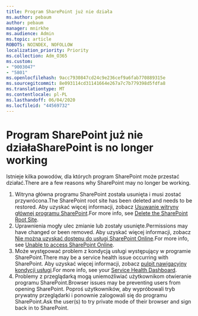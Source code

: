 ```yaml
---
title: Program SharePoint już nie działa
ms.author: pebaum
author: pebaum
manager: mnirkhe
ms.audience: Admin
ms.topic: article
ROBOTS: NOINDEX, NOFOLLOW
localization_priority: Priority
ms.collection: Adm_O365
ms.custom:
- "9003047"
- "5801"
ms.openlocfilehash: 9acc7930847cd24c9e236cef9a6fab770889315e
ms.sourcegitcommit: 8e093114cd31141664e267a7c7b779398d5fdfa8
ms.translationtype: MT
ms.contentlocale: pl-PL
ms.lasthandoff: 06/04/2020
ms.locfileid: "44569732"
---
```

# <a name="sharepoint-is-no-longer-working"></a><span data-ttu-id="be258-102">Program SharePoint już nie działa</span><span class="sxs-lookup"><span data-stu-id="be258-102">SharePoint is no longer working</span></span>

<span data-ttu-id="be258-103">Istnieje kilka powodów, dla których program SharePoint może przestać działać.</span><span class="sxs-lookup"><span data-stu-id="be258-103">There are a few reasons why SharePoint may no longer be working.</span></span>

1. <span data-ttu-id="be258-104">Witryna główna programu SharePoint została usunięta i musi zostać przywrócona.</span><span class="sxs-lookup"><span data-stu-id="be258-104">The SharePoint root site has been deleted and needs to be restored.</span></span> <span data-ttu-id="be258-105">Aby uzyskać więcej informacji, zobacz [Usuwanie witryny głównej programu SharePoint](https://docs.microsoft.com/sharepoint/troubleshoot/sites/url-that-resides-under-root-site-collection-is-broken).</span><span class="sxs-lookup"><span data-stu-id="be258-105">For more info, see [Delete the SharePoint Root Site](https://docs.microsoft.com/sharepoint/troubleshoot/sites/url-that-resides-under-root-site-collection-is-broken).</span></span>
2. <span data-ttu-id="be258-106">Uprawnienia mogły ulec zmianie lub zostały usunięte.</span><span class="sxs-lookup"><span data-stu-id="be258-106">Permissions may have changed or been removed.</span></span> <span data-ttu-id="be258-107">Aby uzyskać więcej informacji, zobacz [Nie można uzyskać dostępu do usługi SharePoint Online](https://docs.microsoft.com/sharepoint/troubleshoot/sharing-and-permissions/sharepoint-online-inaccessible).</span><span class="sxs-lookup"><span data-stu-id="be258-107">For more info, see [Unable to access SharePoint Online](https://docs.microsoft.com/sharepoint/troubleshoot/sharing-and-permissions/sharepoint-online-inaccessible).</span></span>
3. <span data-ttu-id="be258-108">Może występować problem z kondycją usługi występujący w programie SharePoint.</span><span class="sxs-lookup"><span data-stu-id="be258-108">There may be a service health issue occurring with SharePoint.</span></span> <span data-ttu-id="be258-109">Aby uzyskać więcej informacji, zobacz [pulpit nawigacyjny kondycji usługi](https://admin.microsoft.com/AdminPortal/Home#/servicehealth).</span><span class="sxs-lookup"><span data-stu-id="be258-109">For more info, see your [Service Health Dashboard](https://admin.microsoft.com/AdminPortal/Home#/servicehealth).</span></span>
4. <span data-ttu-id="be258-110">Problemy z przeglądarką mogą uniemożliwiać użytkownikom otwieranie programu SharePoint.</span><span class="sxs-lookup"><span data-stu-id="be258-110">Browser issues may be preventing users from opening SharePoint.</span></span> <span data-ttu-id="be258-111">Poproś użytkowników, aby wypróbowali tryb prywatny przeglądarki i ponownie zalogowali się do programu SharePoint.</span><span class="sxs-lookup"><span data-stu-id="be258-111">Ask the user(s) to try private mode of their browser and sign back in to SharePoint.</span></span>
